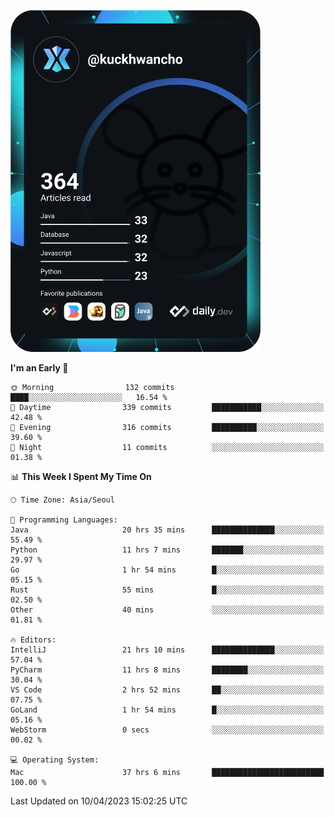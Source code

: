 <a href="https://app.daily.dev/kuckhwancho"><img src="https://github.com/kuckjwi0928/kuckjwi0928/blob/master/devcard.svg" width="400" alt="Kuckjwi Devcard"/></a>

<!--START_SECTION:waka-->
**I'm an Early 🐤** 

```text
🌞 Morning                132 commits         ████░░░░░░░░░░░░░░░░░░░░░   16.54 % 
🌆 Daytime                339 commits         ███████████░░░░░░░░░░░░░░   42.48 % 
🌃 Evening                316 commits         ██████████░░░░░░░░░░░░░░░   39.60 % 
🌙 Night                  11 commits          ░░░░░░░░░░░░░░░░░░░░░░░░░   01.38 % 
```


📊 **This Week I Spent My Time On** 

```text
🕑︎ Time Zone: Asia/Seoul

💬 Programming Languages: 
Java                     20 hrs 35 mins      ██████████████░░░░░░░░░░░   55.49 % 
Python                   11 hrs 7 mins       ███████░░░░░░░░░░░░░░░░░░   29.97 % 
Go                       1 hr 54 mins        █░░░░░░░░░░░░░░░░░░░░░░░░   05.15 % 
Rust                     55 mins             █░░░░░░░░░░░░░░░░░░░░░░░░   02.50 % 
Other                    40 mins             ░░░░░░░░░░░░░░░░░░░░░░░░░   01.81 % 

🔥 Editors: 
IntelliJ                 21 hrs 10 mins      ██████████████░░░░░░░░░░░   57.04 % 
PyCharm                  11 hrs 8 mins       ████████░░░░░░░░░░░░░░░░░   30.04 % 
VS Code                  2 hrs 52 mins       ██░░░░░░░░░░░░░░░░░░░░░░░   07.75 % 
GoLand                   1 hr 54 mins        █░░░░░░░░░░░░░░░░░░░░░░░░   05.16 % 
WebStorm                 0 secs              ░░░░░░░░░░░░░░░░░░░░░░░░░   00.02 % 

💻 Operating System: 
Mac                      37 hrs 6 mins       █████████████████████████   100.00 % 
```


 Last Updated on 10/04/2023 15:02:25 UTC
<!--END_SECTION:waka-->
